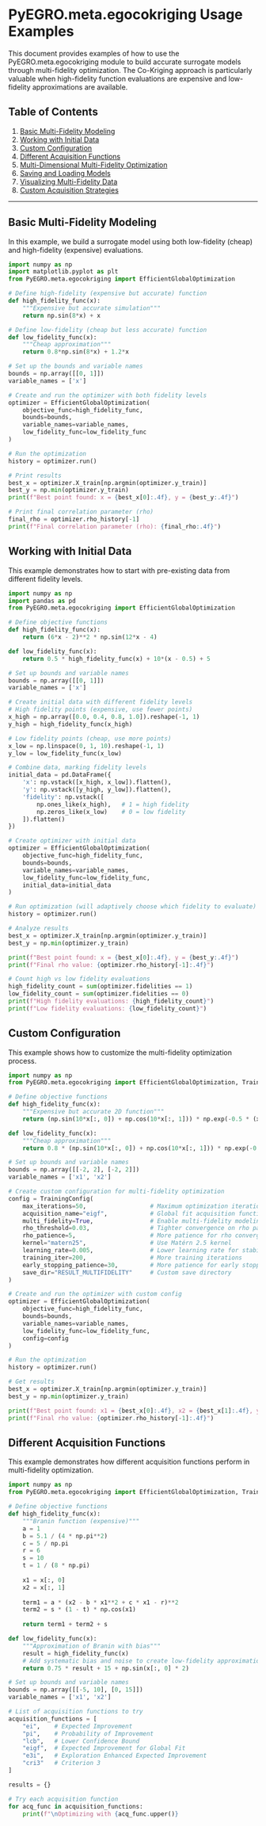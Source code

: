 # PyEGRO.meta.egocokriging Usage Examples

This document provides examples of how to use the PyEGRO.meta.egocokriging module to build accurate surrogate models through multi-fidelity optimization. The Co-Kriging approach is particularly valuable when high-fidelity function evaluations are expensive and low-fidelity approximations are available.

## Table of Contents

1. [Basic Multi-Fidelity Modeling](#basic-multi-fidelity-modeling)
2. [Working with Initial Data](#working-with-initial-data)
3. [Custom Configuration](#custom-configuration)
4. [Different Acquisition Functions](#different-acquisition-functions)
5. [Multi-Dimensional Multi-Fidelity Optimization](#multi-dimensional-multi-fidelity-optimization)
6. [Saving and Loading Models](#saving-and-loading-models)
7. [Visualizing Multi-Fidelity Data](#visualizing-multi-fidelity-data)
8. [Custom Acquisition Strategies](#custom-acquisition-strategies)

---

## Basic Multi-Fidelity Modeling

In this example, we build a surrogate model using both low-fidelity (cheap) and high-fidelity (expensive) evaluations.

```python
import numpy as np
import matplotlib.pyplot as plt
from PyEGRO.meta.egocokriging import EfficientGlobalOptimization

# Define high-fidelity (expensive but accurate) function
def high_fidelity_func(x):
    """Expensive but accurate simulation"""
    return np.sin(8*x) + x

# Define low-fidelity (cheap but less accurate) function
def low_fidelity_func(x):
    """Cheap approximation"""
    return 0.8*np.sin(8*x) + 1.2*x

# Set up the bounds and variable names
bounds = np.array([[0, 1]])
variable_names = ['x']

# Create and run the optimizer with both fidelity levels
optimizer = EfficientGlobalOptimization(
    objective_func=high_fidelity_func,
    bounds=bounds,
    variable_names=variable_names,
    low_fidelity_func=low_fidelity_func
)

# Run the optimization
history = optimizer.run()

# Print results
best_x = optimizer.X_train[np.argmin(optimizer.y_train)]
best_y = np.min(optimizer.y_train)
print(f"Best point found: x = {best_x[0]:.4f}, y = {best_y:.4f}")

# Print final correlation parameter (rho)
final_rho = optimizer.rho_history[-1]
print(f"Final correlation parameter (rho): {final_rho:.4f}")
```

## Working with Initial Data

This example demonstrates how to start with pre-existing data from different fidelity levels.

```python
import numpy as np
import pandas as pd
from PyEGRO.meta.egocokriging import EfficientGlobalOptimization

# Define objective functions
def high_fidelity_func(x):
    return (6*x - 2)**2 * np.sin(12*x - 4)

def low_fidelity_func(x):
    return 0.5 * high_fidelity_func(x) + 10*(x - 0.5) + 5

# Set up bounds and variable names
bounds = np.array([[0, 1]])
variable_names = ['x']

# Create initial data with different fidelity levels
# High fidelity points (expensive, use fewer points)
x_high = np.array([0.0, 0.4, 0.8, 1.0]).reshape(-1, 1)
y_high = high_fidelity_func(x_high)

# Low fidelity points (cheap, use more points)
x_low = np.linspace(0, 1, 10).reshape(-1, 1)
y_low = low_fidelity_func(x_low)

# Combine data, marking fidelity levels
initial_data = pd.DataFrame({
    'x': np.vstack([x_high, x_low]).flatten(),
    'y': np.vstack([y_high, y_low]).flatten(),
    'fidelity': np.vstack([
        np.ones_like(x_high),   # 1 = high fidelity
        np.zeros_like(x_low)    # 0 = low fidelity
    ]).flatten()
})

# Create optimizer with initial data
optimizer = EfficientGlobalOptimization(
    objective_func=high_fidelity_func,
    bounds=bounds,
    variable_names=variable_names,
    low_fidelity_func=low_fidelity_func,
    initial_data=initial_data
)

# Run optimization (will adaptively choose which fidelity to evaluate)
history = optimizer.run()

# Analyze results
best_x = optimizer.X_train[np.argmin(optimizer.y_train)]
best_y = np.min(optimizer.y_train)

print(f"Best point found: x = {best_x[0]:.4f}, y = {best_y:.4f}")
print(f"Final rho value: {optimizer.rho_history[-1]:.4f}")

# Count high vs low fidelity evaluations
high_fidelity_count = sum(optimizer.fidelities == 1)
low_fidelity_count = sum(optimizer.fidelities == 0)
print(f"High fidelity evaluations: {high_fidelity_count}")
print(f"Low fidelity evaluations: {low_fidelity_count}")
```

## Custom Configuration

This example shows how to customize the multi-fidelity optimization process.

```python
import numpy as np
from PyEGRO.meta.egocokriging import EfficientGlobalOptimization, TrainingConfig

# Define objective functions
def high_fidelity_func(x):
    """Expensive but accurate 2D function"""
    return (np.sin(10*x[:, 0]) + np.cos(10*x[:, 1])) * np.exp(-0.5 * (x[:, 0]**2 + x[:, 1]**2))

def low_fidelity_func(x):
    """Cheap approximation"""
    return 0.8 * (np.sin(10*x[:, 0]) + np.cos(10*x[:, 1])) * np.exp(-0.5 * (x[:, 0]**2 + x[:, 1]**2)) + 0.2

# Set up bounds and variable names
bounds = np.array([[-2, 2], [-2, 2]])
variable_names = ['x1', 'x2']

# Create custom configuration for multi-fidelity optimization
config = TrainingConfig(
    max_iterations=50,                  # Maximum optimization iterations
    acquisition_name="eigf",            # Global fit acquisition function
    multi_fidelity=True,                # Enable multi-fidelity modeling
    rho_threshold=0.03,                 # Tighter convergence on rho parameter
    rho_patience=5,                     # More patience for rho convergence
    kernel="matern25",                  # Use Matérn 2.5 kernel
    learning_rate=0.005,                # Lower learning rate for stability
    training_iter=200,                  # More training iterations
    early_stopping_patience=30,         # More patience for early stopping
    save_dir="RESULT_MULTIFIDELITY"     # Custom save directory
)

# Create and run the optimizer with custom config
optimizer = EfficientGlobalOptimization(
    objective_func=high_fidelity_func,
    bounds=bounds,
    variable_names=variable_names,
    low_fidelity_func=low_fidelity_func,
    config=config
)

# Run the optimization
history = optimizer.run()

# Get results
best_x = optimizer.X_train[np.argmin(optimizer.y_train)]
best_y = np.min(optimizer.y_train)

print(f"Best point found: x1 = {best_x[0]:.4f}, x2 = {best_x[1]:.4f}, y = {best_y:.4f}")
print(f"Final rho value: {optimizer.rho_history[-1]:.4f}")
```

## Different Acquisition Functions

This example demonstrates how different acquisition functions perform in multi-fidelity optimization.

```python
import numpy as np
from PyEGRO.meta.egocokriging import EfficientGlobalOptimization, TrainingConfig

# Define objective functions
def high_fidelity_func(x):
    """Branin function (expensive)"""
    a = 1
    b = 5.1 / (4 * np.pi**2)
    c = 5 / np.pi
    r = 6
    s = 10
    t = 1 / (8 * np.pi)
    
    x1 = x[:, 0]
    x2 = x[:, 1]
    
    term1 = a * (x2 - b * x1**2 + c * x1 - r)**2
    term2 = s * (1 - t) * np.cos(x1)
    
    return term1 + term2 + s

def low_fidelity_func(x):
    """Approximation of Branin with bias"""
    result = high_fidelity_func(x)
    # Add systematic bias and noise to create low-fidelity approximation
    return 0.75 * result + 15 + np.sin(x[:, 0] * 2)

# Set up bounds and variable names
bounds = np.array([[-5, 10], [0, 15]])
variable_names = ['x1', 'x2']

# List of acquisition functions to try
acquisition_functions = [
    "ei",    # Expected Improvement
    "pi",    # Probability of Improvement
    "lcb",   # Lower Confidence Bound
    "eigf",  # Expected Improvement for Global Fit
    "e3i",   # Exploration Enhanced Expected Improvement
    "cri3"   # Criterion 3
]

results = {}

# Try each acquisition function
for acq_func in acquisition_functions:
    print(f"\nOptimizing with {acq_func.upper()}